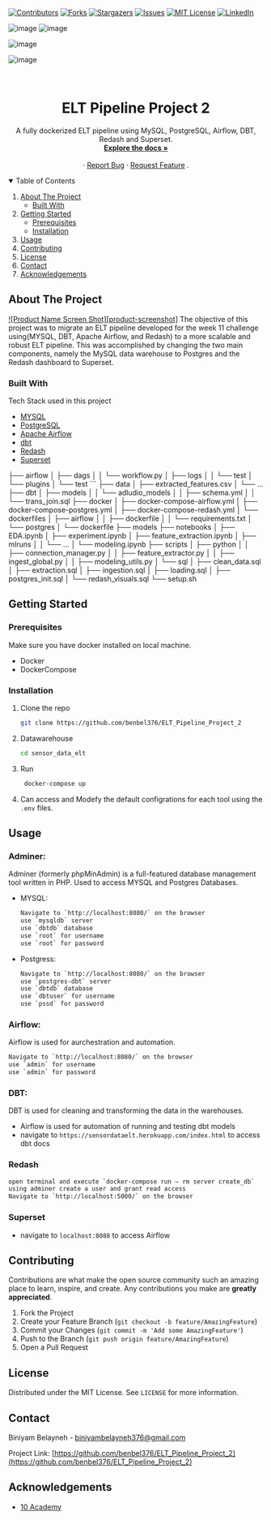 [![Contributors][contributors-shield]][contributors-url]
[![Forks][forks-shield]][forks-url]
[![Stargazers][stars-shield]][stars-url]
[![Issues][issues-shield]][issues-url]
[![MIT License][license-shield]][license-url]
[![LinkedIn][linkedin-shield]][linkedin-url]

![image](https://user-images.githubusercontent.com/44437166/183901196-8b47f337-4aa0-4ab7-a6e2-f7079c536618.png)
![image](https://user-images.githubusercontent.com/44437166/183901666-403a5cc4-d548-413a-b41d-8ecf99eb619a.png)

![image](https://user-images.githubusercontent.com/44437166/183892232-53f7e0e5-0bcb-4f54-bc0e-5d8c76248af0.png)


![image](https://user-images.githubusercontent.com/44437166/181994412-9c3c82d1-02e3-44ac-8708-e6d7617ecf3d.png)

<!-- PROJECT LOGO -->
<br />
<p align="center">
  <a href="https://github.com/benbel376/ELT_Pipeline_Project_2">
  </a>
  <h1 align="center">ELT Pipeline Project 2</h1>
  <p align="center">
    A fully dockerized ELT pipeline using MySQL, PostgreSQL, Airflow, DBT, Redash and Superset.
    <br />
    <a href="https://sensordataelt.herokuapp.com/index.html"><strong>Explore the docs »</strong><a>
    <br />
    <br />
    ·
    <a href="https://github.com/benbel376/ELT_Pipeline_Project_2/issues">Report Bug</a>
    ·
    <a href="https://github.com/benbel376/ELT_Pipeline_Project_2/issues">Request Feature</a>
    .
  </p>
</p>



<!-- TABLE OF CONTENTS -->
<details open="open">
  <summary>Table of Contents</summary>
  <ol>
    <li>
      <a href="#about-the-project">About The Project</a>
      <ul>
        <li><a href="#built-with">Built With</a></li>
      </ul>
    </li>
    <li>
      <a href="#getting-started">Getting Started</a>
      <ul>
        <li><a href="#prerequisites">Prerequisites</a></li>
        <li><a href="#installation">Installation</a></li>
      </ul>
    </li>
    <li><a href="#usage">Usage</a></li>
    <li><a href="#contributing">Contributing</a></li>
    <li><a href="#license">License</a></li>
    <li><a href="#contact">Contact</a></li>
    <li><a href="#acknowledgements">Acknowledgements</a></li>
  </ol>
</details>



<!-- ABOUT THE PROJECT -->
## About The Project

[![Product Name Screen Shot][product-screenshot]](https://example.com)
The objective of this project was to migrate an ELT pipeline developed for the week 11 challenge using(MYSQL, DBT, Apache Airflow, and Redash) to a more scalable and robust ELT pipeline. This was accomplished by changing the two main components, namely the MySQL data warehouse to Postgres and the Redash dashboard to Superset.

### Built With

Tech Stack used in this project
* [MYSQL](https://getbootstrap.com)
* [PostgreSQL](https://www.postgresql.org/)
* [Apache Airflow](https://jquery.com)
* [dbt](https://laravel.com)
* [Redash](https://laravel.com)
* [Superset](https://superset.apache.org/)

├── airflow
│    ├── dags
│    │   └── workflow.py
│    ├── logs
│    │   └── test
│    └── plugins
│        └── test    ```
├── data
│   ├── extracted_features.csv
│   └── ...
├── dbt
│   ├── models
│   │   └── adludio_models
│   │       ├── schema.yml
│   │       └── trans_join.sql
├── docker
│   ├── docker-compose-airflow.yml
│   ├── docker-compose-postgres.yml
│   ├── docker-compose-redash.yml
│   └── dockerfiles
│       ├── airflow
│       │   ├── dockerfile
│       │   └── requirements.txt
│       └── postgres
│           └── dockerfile
├── models
├── notebooks
│   ├── EDA.ipynb
│   ├── experiment.ipynb
│   ├── feature_extraction.ipynb
│   ├── mlruns
│   │   └── ...
│   └── modeling.ipynb
├── scripts
│   ├── python
│   │   ├── connection_manager.py
│   │   ├── feature_extractor.py
│   │   ├── ingest_global.py
│   │   ├── modeling_utils.py
│   └── sql
│       ├── clean_data.sql
│       ├── extraction.sql
│       ├── ingestion.sql
│       ├── loading.sql
│       ├── postgres_init.sql
│       └── redash_visuals.sql
└── setup.sh

<!-- GETTING STARTED -->
## Getting Started

### Prerequisites

Make sure you have docker installed on local machine.
* Docker
* DockerCompose
  
### Installation

1. Clone the repo
   ```sh
   git clone https://github.com/benbel376/ELT_Pipeline_Project_2
   ```
2. Datawarehouse
   ```sh
   cd sensor_data_elt
   ```
3. Run
   ```sh
    docker-compose up
   ```
4. Can access and Modefy the default configrations for each tool using the `.env` files.


<!-- USAGE EXAMPLES -->
## Usage

### Adminer: 
Adminer (formerly phpMinAdmin) is a full-featured database management tool written in PHP. Used to access MYSQL and Postgres Databases.
- MYSQL:
   ```sh
   Navigate to `http://localhost:8080/` on the browser
   use `mysqldb` server
   use `dbtdb` database
   use `root` for username
   use `root` for password
   ```
- Postgress:
   ```sh
   Navigate to `http://localhost:8080/` on the browser
   use `postgres-dbt` server
   use `dbtdb` database
   use `dbtuser` for username
   use `pssd` for password
   ```
### Airflow: 
  Airflow is used for aurchestration and automation.
   ```sh
   Navigate to `http://localhost:8080/` on the browser
   use `admin` for username
   use `admin` for password
   ```
### DBT:
DBT is used for cleaning and transforming the data in the warehouses. 
- Airflow is used for automation of running and testing dbt models
- navigate to `https://sensordataelt.herokuapp.com/index.html` to access dbt docs

### Redash
   ```sh
   open terminal and execute `docker-compose run — rm server create_db`
   using adminer create a user and grant read access
   Navigate to `http://localhost:5000/` on the browser
   ```
### Superset
- navigate to `localhost:8088` to access Airflow 



<!-- CONTRIBUTING -->
## Contributing

Contributions are what make the open source community such an amazing place to learn, inspire, and create. Any contributions you make are **greatly appreciated**.

1. Fork the Project
2. Create your Feature Branch (`git checkout -b feature/AmazingFeature`)
3. Commit your Changes (`git commit -m 'Add some AmazingFeature'`)
4. Push to the Branch (`git push origin feature/AmazingFeature`)
5. Open a Pull Request



<!-- LICENSE -->
## License

Distributed under the MIT License. See `LICENSE` for more information.



<!-- CONTACT -->
## Contact

Biniyam Belayneh - biniyambelayneh376@gmail.com

Project Link: [https://github.com/benbel376/ELT_Pipeline_Project_2](https://github.com/benbel376/ELT_Pipeline_Project_2)



<!-- ACKNOWLEDGEMENTS -->
## Acknowledgements
* [10 Academy](https://www.10academy.org/)



<!-- MARKDOWN LINKS & IMAGES -->
<!-- https://www.markdownguide.org/basic-syntax/#reference-style-links -->
[contributors-shield]: https://img.shields.io/github/contributors/benbel376/ELT_Pipeline_Project_2.svg?style=for-the-badge
[contributors-url]: https://github.com/benbel376/ELT_Pipeline_Project_2/graphs/contributors
[forks-shield]: https://img.shields.io/github/forks/benbel376/ELT_Pipeline_Project_2.svg?style=for-the-badge
[forks-url]: https://github.com/benbel376/ELT_Pipeline_Project_2/network/members
[stars-shield]: https://img.shields.io/github/stars/benbel376/ELT_Pipeline_Project_2.svg?style=for-the-badge
[stars-url]: https://github.com/benbel376/ELT_Pipeline_Project_2/stargazers
[issues-shield]: https://img.shields.io/github/issues/benbel376/ELT_Pipeline_Project_2.svg?style=for-the-badge
[issues-url]: https://github.com/benbel376/ELT_Pipeline_Project_2/issues
[license-shield]: https://img.shields.io/github/license/benbel376/ELT_Pipeline_Project_2.svg?style=for-the-badge
[license-url]: https://github.com/benbel376/ELT_Pipeline_Project_2/blob/master/LICENSE.txt
[linkedin-shield]: https://img.shields.io/badge/-LinkedIn-black.svg?style=for-the-badge&logo=linkedin&colorB=555
[linkedin-url]: https://www.linkedin.com/in/biniyam-belayneh-demisse-42909617a//

